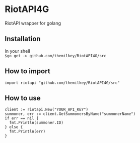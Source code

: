 # RiotAPI4G
RiotAPI wrapper for golang

## Installation 
In your shell  
`$go get -u github.com/themilkey/RiotAPI4G/src` 

## How to import
`import riotapi "github.com/themilkey/RiotAPI4G/src"`    

## How to use
```go:main
client := riotapi.New("YOUR_API_KEY")
summoner, err := client.GetSummonersByName("summonerName")
if err == nil {
  fmt.Println(summoner.ID)
} else {
  fmt.Println(err)
}
```
